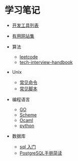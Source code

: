 # 学习笔记

- [开发工具列表](./Dev-Tools-Checklist.md)
- [有用网站集](./awesome-website.md)

- 算法

  - [leetcode](./Algorithms/leetcode/directory.md)
  - [tech-interview-handbook](./Algorithms/tech-interview-handbook/README.md)

- Unix

  - [常见命令](./Unix/command/directory.md)
  - [常见脚本](./Unix/bash/directory.md)

- 编程语言

  - [GO](./Language/GO)
  - [Scheme](./Language/Scheme)
  - [Ocaml](./Language/Ocaml)
  - [python](./Language/python)

- 数据库

  - [sql 入门](./Database/w3schools_sql_tutorial.md)
  - [PostgreSQL手册简读](./Database/PostgreSQL-10-Manuals/directory.md)
